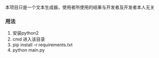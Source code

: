 本项目只是一个文本生成器，使用者所使用的结果与开发者及开发者本人无关

### 用法
1. 安装python2
2. cmd 进入该目录 
4. pip install -r requirements.txt
3. python main.py
